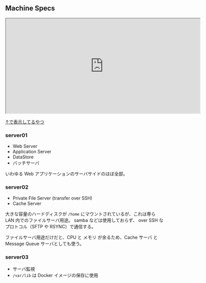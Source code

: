 ## Machine Specs

<iframe src="https://docs.google.com/spreadsheets/d/e/2PACX-1vRnefTJOtVEPPZkrQJQbcOrLB0oe2OYGEoUAprL7yPwcMjQO7EPKJ3Du6fUf4hxNmIL4HbXWo1RmZQl/pubhtml?gid=0&amp;single=true&amp;widget=true&amp;headers=false"
  style="width: 90%;
    min-width: 615px;
    min-height: 300px;"></iframe>

[↑で表示してるやつ](https://docs.google.com/spreadsheets/d/10VSlOHDc8Bz3YrpPDXfOrrZqGIJgkCT3TgroJ200WUY/edit?usp=sharing)

### server01

- Web Server
- Application Server
- DataStore
- バッチサーバ

いわゆる Web アプリケーションのサーバサイドのほぼ全部。

### server02

- Private File Server (transfer over SSH)
- Cache Server

大きな容量のハードディスクが `/home` にマウントされているが、これは専ら LAN 内でのファイルサーバ用途。
samba などは使用しておらず、 over SSH なプロトコル（SFTP や RSYNC）で通信する。

ファイルサーバ用途だけだと、CPU と メモリ が余るため、Cache サーバ と Message Queue サーバとしても使う。

### server03

- サーバ監視
- `/var/lib` は Docker イメージの保存に使用
